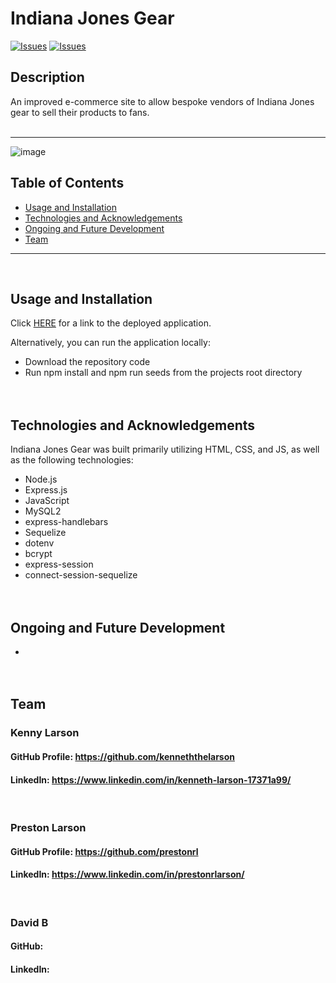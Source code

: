 # Indiana Jones Gear

[![Issues](https://img.shields.io/github/issues/prestonrl/fan-gear)](https://github.com/prestonrl/fan-gear/issues) [![Issues](https://img.shields.io/github/contributors/prestonrl/fan-gear)](https://github.com/prestonrl/fan-gear/graphs/contributors)

## Description

An improved e-commerce site to allow bespoke vendors of Indiana Jones gear to sell their products to fans. 
</br></br>

---
![image]()
## Table of Contents

- [Usage and Installation](#Usage-and-Installation)
- [Technologies and Acknowledgements](#Technologies-and-Acknowledgements)
- [Ongoing and Future Development](#Ongoing-and-Future-Development)
- [Team](#Team)

---

</br>

## Usage and Installation

Click [HERE]() for a link to the deployed application.

Alternatively, you can run the application locally:

- Download the repository code
- Run npm install and npm run seeds from the projects root directory
  </br></br></br>

## Technologies and Acknowledgements

Indiana Jones Gear was built primarily utilizing HTML, CSS, and JS, as well as the following technologies:

- Node.js
- Express.js
- JavaScript
- MySQL2
- express-handlebars
- Sequelize
- dotenv
- bcrypt
- express-session
- connect-session-sequelize
  </br></br></br>

## Ongoing and Future Development

- 
  </br></br></br>

## Team

### Kenny Larson

#### GitHub Profile: https://github.com/kenneththelarson

#### LinkedIn: https://www.linkedin.com/in/kenneth-larson-17371a99/

<br>

### Preston Larson

#### GitHub Profile: https://github.com/prestonrl

#### LinkedIn: https://www.linkedin.com/in/prestonrlarson/

<br>

### David B

#### GitHub: 

#### LinkedIn: 